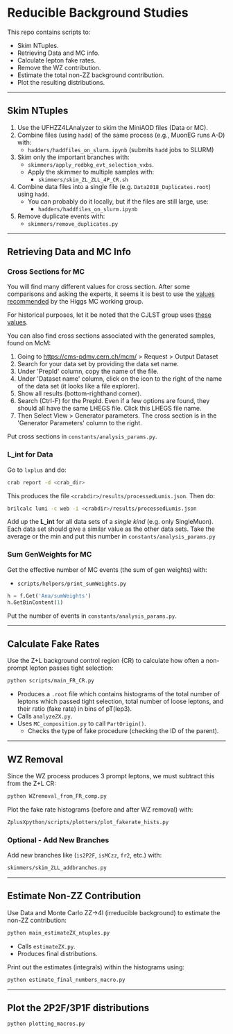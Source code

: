 # Reducible Background Studies

This repo contains scripts to:

- Skim NTuples.
- Retrieving Data and MC info.
- Calculate lepton fake rates.
- Remove the WZ contribution.
- Estimate the total non-ZZ background contribution.
- Plot the resulting distributions.

---

## Skim NTuples

1. Use the UFHZZ4LAnalyzer to skim the MiniAOD files (Data or MC).
1. Combine files (using `hadd`) of the same process (e.g., MuonEG runs A-D) with:
   - `hadders/haddfiles_on_slurm.ipynb` (submits `hadd` jobs to SLURM)
1. Skim only the important branches with:
   - `skimmers/apply_redbkg_evt_selection_vxbs`.
   - Apply the skimmer to multiple samples with:
      - `skimmers/skim_ZL_ZLL_4P_CR.sh`
1. Combine data files into a single file (e.g. `Data2018_Duplicates.root`) using `hadd`.
   - You can probably do it locally, but if the files are still large, use:
      - `hadders/haddfiles_on_slurm.ipynb`
1. Remove duplicate events with:
   - `skimmers/remove_duplicates.py`
<!-- 1. [OPTIONAL] Combine Data files into a single file (e.g. `Data_*_NoDuplicates.root`).
   - May not be possible due to memory issues! May get `'bytecount too large'` error. 
   - Work around: skim these big files, hadd together, and THEN remove duplicates. -->

---

## Retrieving Data and MC Info

### Cross Sections for MC

You will find many different values for cross section.
After some comparisons and asking the experts, it seems it is best to use the [values recommended](https://twiki.cern.ch/twiki/bin/viewauth/CMS/SummaryTable1G25ns#DY_Z) by the Higgs MC working group.

For historical purposes, let it be noted that the CJLST group uses
[these values](https://github.com/CJLST/ZZAnalysis/blob/Run2_CutBased/AnalysisStep/test/prod/samples_2018_MC.csv).

You can also find cross sections associated with the generated samples, found on McM:

1. Going to https://cms-pdmv.cern.ch/mcm/ > Request > Output Dataset
1. Search for your data set by providing the data set name.
2. Under 'PrepId' column, copy the name of the file.
3. Under 'Dataset name' column, click on the icon to the right of the name
of the data set (it looks like a file explorer).
4. Show all results (bottom-righthand corner).
1. Search (Ctrl-F) for the PrepId.
Even if a few options are found, they should all have the same LHEGS
file. Click this LHEGS file name.
1. Then Select View > Generator parameters.
The cross section is in the 'Generator Parameters' column to the right.

Put cross sections in `constants/analysis_params.py`.

### L_int for Data

Go to `lxplus` and do:

```bash
crab report -d <crab_dir>
```

This produces the file `<crabdir>/results/processedLumis.json`.
Then do:

```bash
brilcalc lumi -c web -i <crabdir>/results/processedLumis.json
```

Add up the **L_int** for all data sets of a _single kind_ (e.g. only SingleMuon).
Each data set should give a similar value as the other data sets.
Take the average or the min and put this number in
`constants/analysis_params.py`

### Sum GenWeights for MC

Get the effective number of MC events (the sum of gen weights) with:
   - `scripts/helpers/print_sumWeights.py`

```python
h = f.Get('Ana/sumWeights')
h.GetBinContent(1)
```
   
Put the number of events in `constants/analysis_params.py`.

---

## Calculate Fake Rates

Use the Z+L background control region (CR) to calculate how often a non-prompt
lepton passes tight selection:

```bash
python scripts/main_FR_CR.py
```

- Produces a `.root` file which contains histograms of the total number of
leptons which passed tight selection, total number of loose leptons, and their
ratio (fake rate) in bins of pT(lep3).
- Calls `analyzeZX.py`.
- Uses `MC_composition.py` to call `PartOrigin()`.
   -  Checks the type of fake procedure (checking the ID of the parent).

---

## WZ Removal

Since the WZ process produces 3 prompt leptons,
we must subtract this from the Z+L CR:

```bash
python WZremoval_from_FR_comp.py
```

Plot the fake rate histograms (before and after WZ removal) with:

```bash
ZplusXpython/scripts/plotters/plot_fakerate_hists.py
```

### Optional - Add New Branches

Add new branches like (`is2P2F`, `isMCzz`, `fr2`, etc.) with:

```bash
skimmers/skim_ZLL_addbranches.py
```

---

## Estimate Non-ZZ Contribution

Use Data and Monte Carlo ZZ->4l (irreducible background) to estimate the
non-ZZ contribution:

```bash
python main_estimateZX_ntuples.py
```

- Calls `estimateZX.py`.
- Produces final distributions.

Print out the estimates (integrals) within the histograms using:

```bash
python estimate_final_numbers_macro.py
```

---

## Plot the 2P2F/3P1F distributions

```bash
python plotting_macros.py
```
